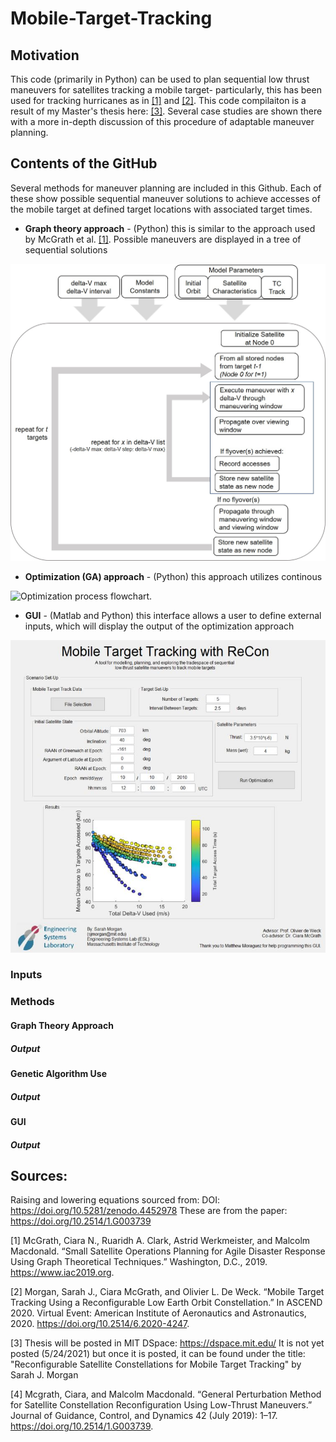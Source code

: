 # Mobile-Target-Tracking

## Motivation
This code (primarily in Python) can be used to plan sequential low thrust maneuvers for satellites tracking a mobile target- particularly, this has been used for tracking hurricanes as in [[1]](#1) and [[2]](#2).
This code compilaiton is a result of my Master's thesis here: [[3]](#3). Several case studies are shown there with a more in-depth discussion of this procedure of adaptable maneuver planning. 

## Contents of the GitHub
Several methods for maneuver planning are included in this Github. Each of these show possible sequential maneuver solutions to achieve accesses of the mobile target at defined target locations with associated target times.
* __Graph theory approach__ - (Python) this is similar to the approach used by McGrath et al. [[1]](#1). Possible maneuvers are displayed in a tree of sequential solutions

![Graph theory process flowchart.](./Images/tree_gen_loop.jpg)

* __Optimization (GA) approach__ - (Python) this approach utilizes continous 

![Optimization process flowchart.](./images/optimization_loop.jpg)

* __GUI__ - (Matlab and Python) this interface allows a user to define external inputs, which will display the output of the optimization approach

![GUI mock-up.](./images/gui_mockup.jpg)

### Inputs


### Methods
#### Graph Theory Approach 

##### Output

#### Genetic Algorithm Use

##### Output

#### GUI

##### Output

## Sources:
Raising and lowering equations sourced from: DOI: https://doi.org/10.5281/zenodo.4452978
These are from the paper: https://doi.org/10.2514/1.G003739 

<a id="1">[1]</a> 
McGrath, Ciara N., Ruaridh A. Clark, Astrid Werkmeister, and Malcolm Macdonald. “Small Satellite Operations Planning for Agile Disaster Response Using Graph Theoretical Techniques.” Washington, D.C., 2019. https://www.iac2019.org.

<a id="2">[2]</a> 
Morgan, Sarah J., Ciara McGrath, and Olivier L. De Weck. “Mobile Target Tracking Using a Reconfigurable Low Earth Orbit Constellation.” In ASCEND 2020. Virtual Event: American Institute of Aeronautics and Astronautics, 2020. https://doi.org/10.2514/6.2020-4247.

<a id="3">[3]</a> 
Thesis will be posted in MIT DSpace: https://dspace.mit.edu/ 
It is not yet posted (5/24/2021) but once it is posted, it can be found under the title: "Reconfigurable Satellite Constellations for Mobile Target Tracking" by Sarah J. Morgan

<a id="4">[4]</a> 
Mcgrath, Ciara, and Malcolm Macdonald. “General Perturbation Method for Satellite Constellation Reconfiguration Using Low-Thrust Maneuvers.” Journal of Guidance, Control, and Dynamics 42 (July 2019): 1–17. https://doi.org/10.2514/1.G003739.
